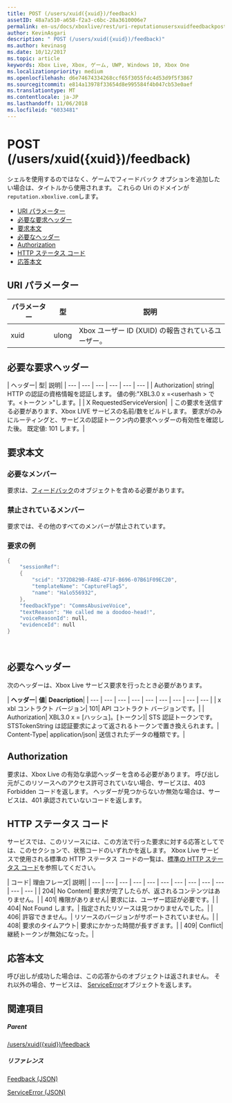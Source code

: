 ```yaml
---
title: POST (/users/xuid({xuid})/feedback)
assetID: 48a7a510-a658-f2a3-c6bc-28a3610006e7
permalink: en-us/docs/xboxlive/rest/uri-reputationusersxuidfeedbackpost.html
author: KevinAsgari
description: " POST (/users/xuid({xuid})/feedback)"
ms.author: kevinasg
ms.date: 10/12/2017
ms.topic: article
keywords: Xbox Live, Xbox, ゲーム, UWP, Windows 10, Xbox One
ms.localizationpriority: medium
ms.openlocfilehash: d6e74674334268ccf65f3055fdc4d53d9f5f3867
ms.sourcegitcommit: e814a13978f33654d8e995584f4b047cb53e0aef
ms.translationtype: MT
ms.contentlocale: ja-JP
ms.lasthandoff: 11/06/2018
ms.locfileid: "6033481"
---
```

# <a name="post-usersxuidxuidfeedback"></a>POST (/users/xuid({xuid})/feedback)
シェルを使用するのではなく、ゲームでフィードバック オプションを追加したい場合は、タイトルから使用されます。 これらの Uri のドメインが`reputation.xboxlive.com`します。
 
  * [URI パラメーター](#ID4EZ)
  * [必要な要求ヘッダー](#ID4EEB)
  * [要求本文](#ID4ENC)
  * [必要なヘッダー](#ID4EDE)
  * [Authorization](#ID4EXF)
  * [HTTP ステータス コード](#ID4EEG)
  * [応答本文](#ID4EZH)
 
<a id="ID4EZ"></a>

 
## <a name="uri-parameters"></a>URI パラメーター
 
| パラメーター| 型| 説明| 
| --- | --- | --- | 
| xuid| ulong| Xbox ユーザー ID (XUID) の報告されているユーザー。| 
  
<a id="ID4EEB"></a>

 
## <a name="required-request-headers"></a>必要な要求ヘッダー
 
| ヘッダー| 型| 説明| 
| --- | --- | --- | --- | --- | --- | 
| Authorization| string| HTTP の認証の資格情報を認証します。 値の例:"XBL3.0 x =&lt;userhash > です。&lt;トークン >"します。| 
| X RequestedServiceVersion|  | この要求を送信する必要があります、Xbox LIVE サービスの名前/数をビルドします。 要求がのみにルーティングと、サービスの認証トークン内の要求ヘッダーの有効性を確認した後。 既定値: 101 します。| 
  
<a id="ID4ENC"></a>

 
## <a name="request-body"></a>要求本文 
 
<a id="ID4EVC"></a>

 
### <a name="required-members"></a>必要なメンバー 
 
要求は、[フィードバック](../../json/json-feedback.md)のオブジェクトを含める必要があります。 
  
<a id="ID4EED"></a>

 
### <a name="prohibited-members"></a>禁止されているメンバー 
 
要求では、その他のすべてのメンバーが禁止されています。
  
<a id="ID4ETD"></a>

 
### <a name="sample-request"></a>要求の例 
 

```cpp
{
    "sessionRef":
    {
        "scid": "372D829B-FA8E-471F-B696-07B61F09EC20",
        "templateName": "CaptureFlag5",
        "name": "Halo556932",
    },
    "feedbackType": "CommsAbusiveVoice",
    "textReason": "He called me a doodoo-head!",
    "voiceReasonId": null,
    "evidenceId": null
}

      
```

   
<a id="ID4EDE"></a>

 
## <a name="required-headers"></a>必要なヘッダー
 
次のヘッダーは、Xbox Live サービス要求を行ったとき必要があります。
 
| <b>ヘッダー</b>| <b>値</b>| <b>Deacription</b>| 
| --- | --- | --- | --- | --- | --- | --- | --- | --- | 
| x xbl コントラクト バージョン| 101| API コントラクト バージョンです。| 
| Authorization| XBL3.0 x = [ハッシュ]。[トークン]| STS 認証トークンです。 STSTokenString は認証要求によって返されるトークンで置き換えられます。| 
Content-Type| 
application/json| 
送信されたデータの種類です。| 
  
<a id="ID4EXF"></a>

 
## <a name="authorization"></a>Authorization
 
要求は、Xbox Live の有効な承認ヘッダーを含める必要があります。 呼び出し元がこのリソースへのアクセス許可されていない場合、サービスは、403 Forbidden コードを返します。 ヘッダーが見つからないか無効な場合は、サービスは、401 承認されていないコードを返します。
  
<a id="ID4EEG"></a>

 
## <a name="http-status-codes"></a>HTTP ステータス コード
 
サービスでは、このリソースには、この方法で行った要求に対する応答としてでは、このセクションで、状態コードのいずれかを返します。 Xbox Live サービスで使用される標準の HTTP ステータス コードの一覧は、[標準の HTTP ステータス コード](../../additional/httpstatuscodes.md)を参照してください。
 
| コード| 理由フレーズ| 説明| 
| --- | --- | --- | --- | --- | --- | --- | --- | --- | --- | --- | --- | 
| 204| No Content| 要求が完了したらが、返されるコンテンツはありません。| 
| 401| 権限がありません| 要求には、ユーザー認証が必要です。| 
| 404| Not Found します。| 指定されたリソースは見つかりませんでした。| 
| 406| 許容できません。| リソースのバージョンがサポートされていません。| 
| 408| 要求のタイムアウト| 要求にかかった時間が長すぎます。| 
| 409| Conflict| 継続トークンが無効になった。| 
  
<a id="ID4EZH"></a>

 
## <a name="response-body"></a>応答本文 
 
呼び出しが成功した場合は、この応答からのオブジェクトは返されません。 それ以外の場合、サービスは、 [ServiceError](../../json/json-serviceerror.md)オブジェクトを返します。
  
<a id="ID4EOAAC"></a>

 
## <a name="see-also"></a>関連項目
 
<a id="ID4EQAAC"></a>

 
##### <a name="parent"></a>Parent 

[/users/xuid({xuid})/feedback](uri-reputationusersxuidfeedback.md)

  
<a id="ID4E3AAC"></a>

 
##### <a name="reference"></a>リファレンス 

[Feedback (JSON)](../../json/json-feedback.md)

 [ServiceError (JSON)](../../json/json-serviceerror.md)

   